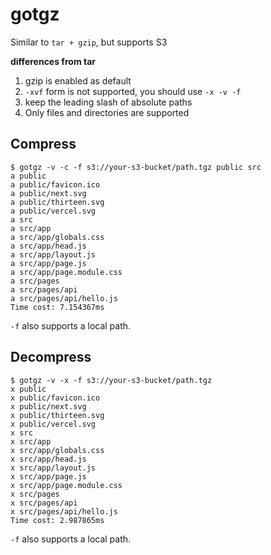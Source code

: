 # gotgz

Similar to `tar + gzip`, but supports S3

**differences from tar**

1. gzip is enabled as default
2. `-xvf` form is not supported, you should use `-x -v -f`
3. keep the leading slash of absolute paths
4. Only files and directories are supported

## Compress

```console
$ gotgz -v -c -f s3://your-s3-bucket/path.tgz public src
a public
a public/favicon.ico
a public/next.svg
a public/thirteen.svg
a public/vercel.svg
a src
a src/app
a src/app/globals.css
a src/app/head.js
a src/app/layout.js
a src/app/page.js
a src/app/page.module.css
a src/pages
a src/pages/api
a src/pages/api/hello.js
Time cost: 7.154367ms
```

`-f` also supports a local path.

## Decompress

```console
$ gotgz -v -x -f s3://your-s3-bucket/path.tgz
x public
x public/favicon.ico
x public/next.svg
x public/thirteen.svg
x public/vercel.svg
x src
x src/app
x src/app/globals.css
x src/app/head.js
x src/app/layout.js
x src/app/page.js
x src/app/page.module.css
x src/pages
x src/pages/api
x src/pages/api/hello.js
Time cost: 2.987865ms
```

`-f` also supports a local path.
